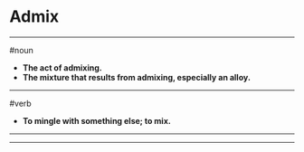 # Admix
---
#noun
- **The act of admixing.**
- **The mixture that results from admixing, especially an alloy.**
---
#verb
- **To mingle with something else; to mix.**
---
---
